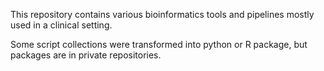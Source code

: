 This repository contains various bioinformatics tools and pipelines mostly used in a clinical setting.

Some script collections were transformed into python or R package, but packages are in private repositories.
